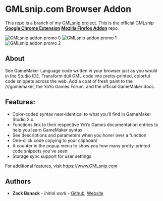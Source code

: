 # GMLsnip.com Browser Addon

This repo is a branch of my [GMLsnip project](https://github.com/zbanack/GMLsnip). This is the official GMLsnip **[Google Chrome Extension](https://chrome.google.com/webstore/detail/ooagiaejlpeookdifcncgcdphmbhpfjn)** **[Mozilla Firefox Addon](https://addons.mozilla.org/en-US/developers/addon/gml-syntax-highlighter)** repo.

![GMLsnip addon promo 0](https://github.com/zbanack/GMLsnip-Addon/blob/master/promo/img0.png?raw=true)
![GMLsnip addon promo 1](https://github.com/zbanack/GMLsnip-Addon/blob/master/promo/img1.png?raw=true)
![GMLsnip addon promo 2](https://github.com/zbanack/GMLsnip-Addon/blob/master/promo/img2.png?raw=true)


## About

See GameMaker Language code written in your browser just as you would in the Studio IDE. Transform dull GML code into pretty-printed, colorful code snippets across the web. Add a coat of fresh paint to the /r/gamemaker, the YoYo Games Forum, and the official GameMaker docs.

## Features:
* Color-coded syntax near-identical to what you'll find in GameMaker Studio 2.x.
* Functions link to their respective YoYo Games documentation entries to help you learn GameMaker syntax
* See descriptions and parameters when you hover over a function
* One-click code copying to your clipboard
* A counter in the popup menu to show you how many pretty-printed code snippets you've seen
* Storage sync support for user settings

For additional features, visit https://www.GMLsnip.com

## Authors

* **Zack Banack** - *Initial work* - [Github](https://github.com/zbanack), [Website](https://zackbanack.com)
